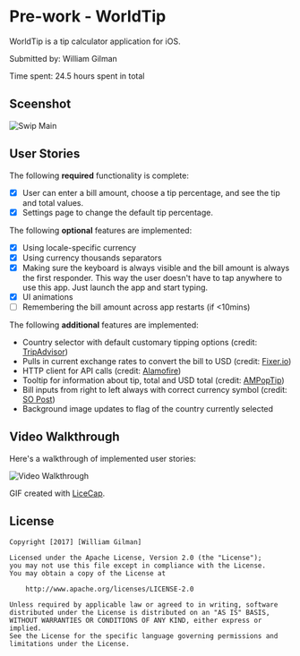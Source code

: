 # Pre-work - WorldTip

WorldTip is a tip calculator application for iOS.

Submitted by: William Gilman

Time spent: 24.5 hours spent in total

## Sceenshot
<img src='http://i.imgur.com/NV9m4Jq.png' title='Swip Main' width='' alt='Swip Main' />

## User Stories

The following **required** functionality is complete:

* [x] User can enter a bill amount, choose a tip percentage, and see the tip and total values.
* [x] Settings page to change the default tip percentage.

The following **optional** features are implemented:
* [x] Using locale-specific currency
* [x] Using currency thousands separators
* [x] Making sure the keyboard is always visible and the bill amount is always the first responder. This way the user doesn't have to tap anywhere to use this app. Just launch the app and start typing.
* [x] UI animations
* [ ] Remembering the bill amount across app restarts (if <10mins)

The following **additional** features are implemented:

- Country selector with default customary tipping options (credit: [TripAdvisor](https://www.tripadvisor.com/))
- Pulls in current exchange rates to convert the bill to USD (credit: [Fixer.io](http://fixer.io/))
- HTTP client for API calls (credit: [Alamofire](https://github.com/Alamofire/Alamofire))
- Tooltip for information about tip, total and USD total (credit: [AMPopTip](https://github.com/andreamazz/AMPopTip))
- Bill inputs from right to left always with correct currency symbol (credit: [SO Post](http://stackoverflow.com/questions/29782982/how-to-input-currency-format-on-a-text-field-from-right-to-left-using-swift))
- Background image updates to flag of the country currently selected

## Video Walkthrough

Here's a walkthrough of implemented user stories:

<img src='http://i.imgur.com/mH016vm.gif' title='Video Walkthrough' width='' alt='Video Walkthrough' />

GIF created with [LiceCap](http://www.cockos.com/licecap/).

## License

    Copyright [2017] [William Gilman]

    Licensed under the Apache License, Version 2.0 (the "License");
    you may not use this file except in compliance with the License.
    You may obtain a copy of the License at

        http://www.apache.org/licenses/LICENSE-2.0

    Unless required by applicable law or agreed to in writing, software
    distributed under the License is distributed on an "AS IS" BASIS,
    WITHOUT WARRANTIES OR CONDITIONS OF ANY KIND, either express or implied.
    See the License for the specific language governing permissions and
    limitations under the License.
